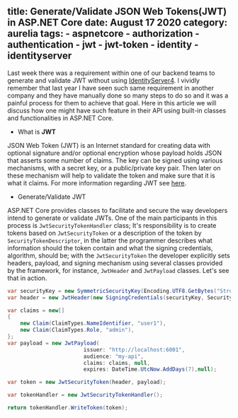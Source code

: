 title: Generate/Validate JSON Web Tokens(JWT) in ASP.NET Core
date: August 17 2020
category: aurelia
tags:
    - aspnetcore
    - authorization
    - authentication
    - jwt
    - jwt-token
    - identity
    - identityserver
---

Last week there was a requirement within one of our backend teams to generate and validate JWT without using [IdentityServer4](https://identityserver4.readthedocs.io/en/latest/). I vividly remember that last year I have seen such same requirement in another company and they have manually done so many steps to do so and it was a painful process for them to achieve that goal. Here in this article we will discuss how one might have such feature in their API using built-in classes and functionalities in ASP.NET Core.

<!-- more -->

* What is **JWT**

JSON Web Token (JWT) is an Internet standard for creating data with optional signature and/or optional encryption whose payload holds JSON that asserts some number of claims. The key can be signed using various mechanisms, with a secret key, or a public/private key pair. Then later on these mechanism will help to validate the token and make sure that it is what it claims. For more information regarding JWT see [here](https://jwt.io/introduction/).


* Generate/Validate JWT

ASP.NET Core provides classes to facilitate and secure the way developers intend to generate or validate JWTs. One of the main participants in this process is `JwtSecurityTokenHandler` class; It's responsibility is to create tokens based on `JwtSecurityToken` or a description of the token by `SecurityTokenDescriptor`, in the latter the programmer describes what information should the token contain and what the signing credentials, algorithm, should be; with the `JwtSecurityToken` the developer explicitly sets headers, payload, and signing mechanism using several classes provided by the framework, for instance, `JwtHeader` and `JwtPayload` classes. Let's see that in action.

```cs
var securityKey = new SymmetricSecurityKey(Encoding.UTF8.GetBytes("StrongPassword"));
var header = new JwtHeader(new SigningCredentials(securityKey, SecurityAlgorithms.HmacSha512Signature));

var claims = new[]
{
    new Claim(ClaimTypes.NameIdentifier, "user1"),
    new Claim(ClaimTypes.Role, "admin"),
};
var payload = new JwtPayload(
                        issuer: "http://localhost:6001",
                        audience: "my-api",
                        claims: claims, null,
                        expires: DateTime.UtcNow.AddDays(7),null);

var token = new JwtSecurityToken(header, payload);

var tokenHandler = new JwtSecurityTokenHandler();

return tokenHandler.WriteToken(token);
```


